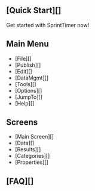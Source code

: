 ## [Quick Start][]
Get started with SprintTimer now!

## Main Menu

* [File][]
* [Publish][]
* [Edit][]
* [DataMgmt][]
* [Tools][]
* [Options][]
* [JumpTo][]
* [Help][]

## Screens

* [Main Screen][]
* [Data][]
* [Results][]
* [Categories][]
* [Properties][]


## [FAQ][]



